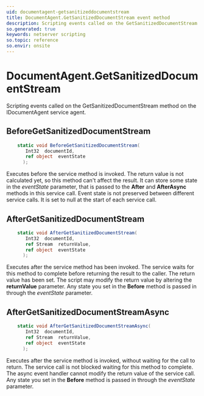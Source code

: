 ```yaml
---
uid: documentagent-getsanitizeddocumentstream
title: DocumentAgent.GetSanitizedDocumentStream event method
description: Scripting events called on the GetSanitizedDocumentStream method on the DocumentAgent service agent.
so.generated: true
keywords: netserver scripting
so.topic: reference
so.envir: onsite
---
```

# DocumentAgent.GetSanitizedDocumentStream

Scripting events called on the <see cref='M:IDocumentAgent.GetSanitizedDocumentStream'>GetSanitizedDocumentStream</see> method on the <see cref='IDocumentAgent'>IDocumentAgent</see>  service agent.

## BeforeGetSanitizedDocumentStream
```cs
    static void BeforeGetSanitizedDocumentStream(
       Int32  documentId,
       ref object  eventState
      );
```
Executes before the service method is invoked.
The return value is not calculated yet, so this method can't affect the result.
It can store some state in the *eventState* parameter, that is passed to the **After** and **AfterAsync** methods in this service call.
Event state is not preserved between different service calls. It is set to null at the start of each service call.
## AfterGetSanitizedDocumentStream
```cs
    static void AfterGetSanitizedDocumentStream(
       Int32  documentId,
       ref Stream  returnValue,
       ref object  eventState
      );
```
Executes after the service method has been invoked. The service waits for this method to complete before returning the result to the caller.
The return value has been set. The script may modify the return value by altering the **returnValue** parameter.
Any state you set in the **Before** method is passed in through the *eventState* parameter.
## AfterGetSanitizedDocumentStreamAsync
```cs
    static void AfterGetSanitizedDocumentStreamAsync(
       Int32  documentId,
       ref Stream  returnValue,
       ref object  eventState
      );
```
Executes after the service method is invoked, without waiting for the call to return.
The service call is not blocked waiting for this method to complete.
The async event handler cannot modify the return value of the service call.
Any state you set in the **Before** method is passed in through the *eventState* parameter.

